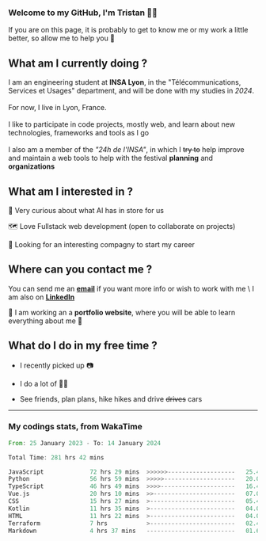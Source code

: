 ### Welcome to my GitHub, I'm Tristan 👨‍💻

If you are on this page, it is probably to get to know me or my work a little better, so allow me to help you 💁

## What am I currently doing ?

I am an engineering student at **INSA Lyon**, in the "Télécommunications, Services et Usages" department, and will be done with my studies in *2024*. \
\
For now, I live in Lyon, France. \
\
I like to participate in code projects, mostly web, and learn about new technologies, frameworks and tools as I go
\
\
I also am a member of the *"24h de l'INSA"*, in which I ~~try to~~  help improve and maintain a web tools to help with the festival **planning** and **organizations**

## What am I interested in ?
   
   🤖 Very curious about what AI has in store for us
   
   🗺️ Love Fullstack web development (open to collaborate on projects)

   🤔 Looking for an interesting compagny to start my career

## Where can you contact me ?

You can send me an **[email](mailto:tristan.dve@gmail.com)** if you want more info or wish to work with me \\
I am also on **[LinkedIn](https://www.linkedin.com/in/tristan-devin/)**

🚧 I am working an a **portfolio website**, where you will be able to learn everything about me 🚧

## What do I do in my free time ?

 - I recently picked up 📷
   
 - I do a lot of 🧗‍♂️
   
 - See friends, plan plans, hike hikes and drive ~~drives~~ cars

---
### My codings stats, from WakaTime

<!--START_SECTION:waka-->

```rust
From: 25 January 2023 - To: 14 January 2024

Total Time: 281 hrs 42 mins

JavaScript             72 hrs 29 mins  >>>>>>-------------------   25.47 %
Python                 56 hrs 59 mins  >>>>>--------------------   20.02 %
TypeScript             46 hrs 49 mins  >>>>---------------------   16.45 %
Vue.js                 20 hrs 10 mins  >>-----------------------   07.09 %
CSS                    15 hrs 27 mins  >------------------------   05.43 %
Kotlin                 11 hrs 35 mins  >------------------------   04.07 %
HTML                   11 hrs 22 mins  >------------------------   04.00 %
Terraform              7 hrs           >------------------------   02.46 %
Markdown               4 hrs 37 mins   -------------------------   01.62 %
```

<!--END_SECTION:waka-->
